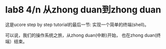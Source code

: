 # lab8 4/n 从zhong duan到zhong duan 

这是ucore step by step tutorial的最后一节: 实现一个简单的终端(shell)。

可以说，我们的操作系统之旅，从zhong duan(中断)开始， 也在zhong duan(终端）结束。



